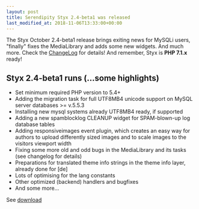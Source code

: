 ```yaml
---
layout: post
title: Serendipity Styx 2.4-beta1 was released
last_modified_at: 2018-11-06T13:33:00+00:00
---
```


The Styx October 2.4-beta1 release brings exiting news for MySQLi users, "finally" fixes the MediaLibrary and adds some new widgets. And much more. Check the [ChangeLog](https://github.com/ophian/styx/blob/2.4-beta1/docs/NEWS) for details!
And remember, Styx is **PHP 7.1.x** ready!

## Styx 2.4-beta1 runs (...some highlights)

  - Set minimum required PHP version to 5.4+
  - Adding the migration task for full UTF8MB4 unicode support on MySQL server databases >= v.5.5.3
  - Installing new mysql systems already UTF8MB4 ready, if supported
  - Adding a new spamblocklog CLEANUP widget for SPAM-blown-up log database tables
  - Adding responsiveimages event plugin, which creates an easy way for authors to upload differently sized images and to scale images to the visitors viewport width
  - Fixing some more old and odd bugs in the MediaLibrary and its tasks (see changelog for details)
  - Preparations for translated theme info strings in the theme info layer, already done for [de]
  - Lots of optimising for the lang constants
  - Other optimized (backend) handlers and bugfixes
  - And some more...

See [download](https://github.com/ophian/styx/releases/tag/2.4-beta1)